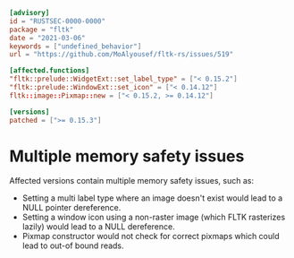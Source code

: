 ```toml
[advisory]
id = "RUSTSEC-0000-0000"
package = "fltk"
date = "2021-03-06"
keywords = ["undefined_behavior"]
url = "https://github.com/MoAlyousef/fltk-rs/issues/519"

[affected.functions]
"fltk::prelude::WidgetExt::set_label_type" = ["< 0.15.2"]
"fltk::prelude::WindowExt::set_icon" = ["< 0.14.12"]
fltk::image::Pixmap::new = ["< 0.15.2, >= 0.14.12"]

[versions]
patched = [">= 0.15.3"]
```

# Multiple memory safety issues

Affected versions contain multiple memory safety issues, such as:

 - Setting a multi label type where an image doesn't exist would lead to a NULL pointer dereference.
 - Setting a window icon using a non-raster image (which FLTK rasterizes lazily) would lead to a NULL dereference.
 - Pixmap constructor would not check for correct pixmaps which could lead to out-of bound reads.
